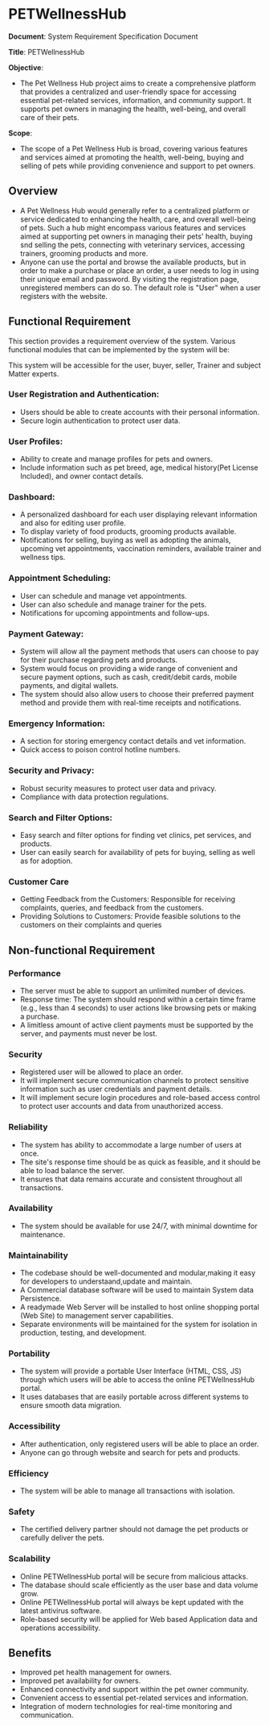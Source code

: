 # PETWellnessHub

**Document**: System Requirement Specification Document

**Title**: PETWellnessHub



**Objective**:
- The Pet Wellness Hub project aims to create a comprehensive platform that provides a centralized and user-friendly space for accessing essential pet-related services, information, and community support. It supports pet owners in managing the health, well-being, and overall care of their pets. 



**Scope**:
- The scope of a Pet Wellness Hub is broad, covering various features and services aimed at promoting the health, well-being, buying and selling of pets while providing convenience and support to pet owners.

## Overview

- A Pet Wellness Hub would generally refer to a centralized platform or service dedicated to enhancing the health, care, and overall well-being of pets. Such a hub might encompass various features and services aimed at supporting pet owners in managing their pets' health, buying snd selling the pets, connecting with veterinary services, accessing trainers, grooming products and more.
- Anyone can use the portal and browse the available products, but in order to make a purchase or place an order, a user needs to log in using their unique email and password. By visiting the registration page, unregistered members can do so. The default role is "User" when a user registers with the website.


## Functional Requirement

This section provides a requirement overview of the system. Various functional modules that can be implemented by the system will be:

This system will be accessible for the user, buyer, seller, Trainer and subject Matter experts.

###	User Registration and Authentication:
- Users should be able to create accounts with their personal information.
- Secure login authentication to protect user data.

###	User Profiles:
- Ability to create and manage profiles for pets and owners.
- Include information such as pet breed, age, medical history(Pet License Included), and owner contact details.

###	Dashboard:
- A personalized dashboard for each user displaying relevant information and also for editing user profile.
- To display variety of food products, grooming products available.
- Notifications for selling, buying as well as adopting the animals, upcoming vet appointments,
  vaccination reminders, available trainer and wellness tips.

###	Appointment Scheduling:
- User can schedule and manage vet appointments.
- User can also schedule and manage trainer for the pets.
- Notifications for upcoming appointments and follow-ups.

###	Payment Gateway:
- System will allow all the payment methods that users can choose to pay for their purchase regarding pets and products.
- System  would focus on providing a wide range of convenient and secure payment options, such as cash, credit/debit cards, mobile payments, and digital wallets.
- The system should also allow users to choose their preferred payment method and provide them with real-time receipts and notifications. 

###	Emergency Information:
- A section for storing emergency contact details and vet information.
- Quick access to poison control hotline numbers.

###	Security and Privacy:
- Robust security measures to protect user data and privacy.
- Compliance with data protection regulations.

###	Search and Filter Options:
- Easy search and filter options for finding vet clinics, pet services, and products.
- User can easily search for availability of pets for buying, selling as well as for adoption.

###	Customer Care
- Getting Feedback from the Customers: Responsible for receiving complaints, queries, and feedback from the customers.
- Providing Solutions to Customers: Provide feasible solutions to the customers on their complaints and queries

## Non-functional Requirement

### Performance

- The server must be able to support an unlimited number of devices.
- Response time: The system should respond within a certain time frame (e.g., less than 4 seconds) to user actions like browsing pets or making a purchase.
- A limitless amount of active client payments must be supported by the server, and payments must never be lost.
  
### Security

- Registered user will be allowed to place an order.
- It will implement secure communication channels to protect sensitive information such as user credentials and payment details.
- It will implement secure login procedures and role-based access control to protect user accounts and data from unauthorized access.

### Reliability

- The system has ability to accommodate a large number of users at once.
- The site's response time should be as quick as feasible, and it should be able to load balance the server.
- It ensures that data remains accurate and consistent throughout all transactions.

### Availability

- The system should be available for use 24/7, with minimal downtime for maintenance.

### Maintainability

- The codebase should be well-documented and modular,making it easy for developers to understaand,update and maintain.
- A Commercial database software will be used to maintain System data Persistence.
- A readymade Web Server will be installed to host online shopping portal (Web Site) to management server capabilities.
- Separate environments will be maintained for the system for isolation in production, testing, and development.

### Portability

- The system will provide a portable User Interface (HTML, CSS, JS) through which users will be able to access the online PETWellnessHub portal.
- It uses databases that are easily portable across different systems to ensure smooth data migration.

### Accessibility

- After authentication, only registered users will be able to place an order.
- Anyone can go through website and search for pets and products.

### Efficiency

- The system will be able to manage all transactions with isolation.

### Safety

- The certified delivery partner should not damage the pet products or carefully deliver the pets.

### Scalability

- Online PETWellnessHub portal will be secure from malicious attacks.
- The database should scale efficiently as the user base and data volume grow.
- Online PETWellnessHub portal will always be kept updated with the latest antivirus software.
- Role-based security will be applied for Web based Application data and operations accessibility.

## Benefits

- Improved pet health management for owners.
- Improved pet availability for owners.
- Enhanced connectivity and support within the pet owner community.
- Convenient access to essential pet-related services and information.
- Integration of modern technologies for real-time monitoring and communication.

